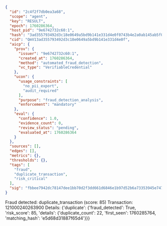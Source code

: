 ```json
{
  "id": "2c4f2f7db0ea3a68",
  "scope": "agent",
  "key": "RESULT",
  "epoch": 1760286364,
  "host_pid": "9e6742732c60:1",
  "hash": "3ad355793492d3c18e0649a5bd9b141e331d4e0f0743b4e2a0ab145ab5f017dd",
  "cid": "QmV13ad355793492d3c18e0649a5bd9b141e331d4e0f",
  "aicp": {
    "prov": {
      "issuer": "9e6742732c60:1",
      "created_at": 1760286364,
      "method": "automated_fraud_detection",
      "vc_type": "VerifiableCredential"
    },
    "ucon": {
      "usage_constraints": [
        "no_pii_export",
        "audit_required"
      ],
      "purpose": "fraud_detection_analysis",
      "enforcement": "mandatory"
    },
    "eval": {
      "confidence": 1.0,
      "evidence_count": 0,
      "review_status": "pending",
      "evaluated_at": 1760286364
    }
  },
  "sources": [],
  "edges": [],
  "metrics": {},
  "thresholds": {},
  "tags": [
    "fraud",
    "duplicate_transaction",
    "risk_critical"
  ],
  "sig": "fbbee7942dc78147dee1bb70d2f3dd661d6846e1b97d52b6a73353945e7472fc"
}
```

Fraud detected: duplicate_transaction (score: 85)
Transaction: 121000240263900
Details: {'duplicate': {'fraud_detected': True, 'risk_score': 85, 'details': {'duplicate_count': 22, 'first_seen': 1760285764, 'matching_hash': 'e5d68d31887f65d4'}}}